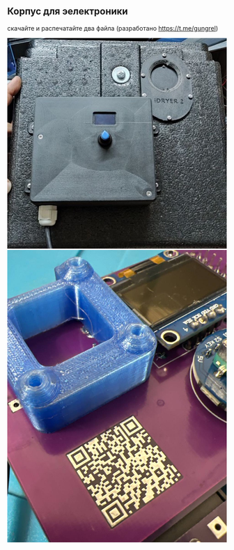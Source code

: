 ## Корпус для эелектроники

скачайте и распечатайте два файла (разработано https://t.me/gungrel)

![Разметка](https://github.com/pavluchenkor/iDryerProject/blob/main/iDryer%20v2/Hardware/PCB%20Case/img/Assembly_ebox.jpg)<br>
![Разметка](https://github.com/pavluchenkor/iDryerProject/blob/main/iDryer%20v2/Hardware/PCB%20Case/img/screen_stand.jpg)<br>

